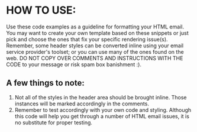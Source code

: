 # HOW TO USE: 
Use these code examples as a guideline for formatting your HTML email.  You may want to create your own template based on these snippets or just pick and choose the ones that fix your specific rendering issue(s).  Remember, some header styles can be converted inline using your email service provider's toolset; or you can use many of the ones found on the web. DO NOT COPY OVER COMMENTS AND INSTRUCTIONS WITH THE CODE to your message or risk spam box banishment :).

## A few things to note:    

1. Not all of the styles in the header area should be brought inline. Those instances will be marked accordingly in the comments.
2. Remember to test accordingly with your own code and styling. Although this code will help you get through a number of HTML email issues, it is no substitute for proper testing.